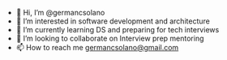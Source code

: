 - 👋 Hi, I’m @germancsolano
- 👀 I’m interested in software development and architecture
- 🌱 I’m currently learning DS and preparing for tech interviews 
- 💞️ I’m looking to collaborate on Interview prep mentoring 
- 📫 How to reach me  germancsolano@gmail.com

<!---
germancsolano/germancsolano is a ✨ special ✨ repository because its `README.md` (this file) appears on your GitHub profile.
You can click the Preview link to take a look at your changes.
--->
